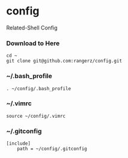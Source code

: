 # config
Related-Shell Config

### Download to Here
```
cd ~
git clone git@github.com:rangerz/config.git
```

### ~/.bash_profile
```
. ~/config/.bash_profile
```

### ~/.vimrc
```
source ~/config/.vimrc
```

### ~/.gitconfig
```
[include]
    path = ~/config/.gitconfig
```
